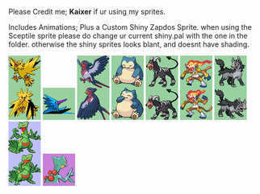 Please Credit me; **Kaixer** if ur using my sprites.

Includes Animations; Plus a Custom Shiny Zapdos Sprite.
when using the Sceptile sprite please do change ur current shiny.pal with the one in the folder.
otherwise the shiny sprites looks blant, and doesnt have shading.

![Zapdos_FrontSprite.png](Zapdos_FrontSprite.png) ![Zapdos_ShinyBackSprite.png](Zapdos_ShinyBackSprite.png) 
![Swellow_FrontSprite.png](Swellow_FrontSprite.png) ![Snorlax_FrontSprite.png](Snorlax_FrontSprite.png) 
![Houndoom_FrontSprite.png](Houndoom_FrontSprite.png) ![Infernape_FrontSprite.png](Infernape_FrontSprite.png) 
![Mighteyna_FrontSprite.png](Mighteyna_FrontSprite.png)
![Sceptile_FrontSprite.png](Sceptile_FrontSprite.png) ![Sceptile_BackSprite.png](Sceptile_BackSprite.png)